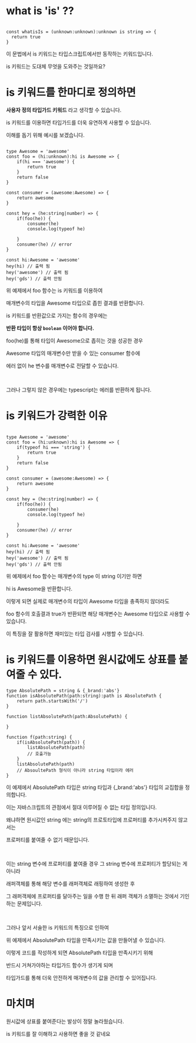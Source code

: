 # what is 'is' ??

```tsx 

const whatisIs = (unknown:unknown):unknown is string => {
  return true
}

```
이 문법에서 is 키워드는 타입스크립트에서만 동작하는 키워드입니다.

is 키워드는 도대체 무엇을 도와주는 것일까요?


# is 키워드를 한마디로 정의하면

**사용자 정의 타입가드 키워드** 라고 생각할 수 있습니다.

is 키워드를 이용하면 타입가드를 더욱 유연하게 사용할 수 있습니다.

이해를 돕기 위해 예시를 보겠습니다.

```tsx

type Awesome = 'awesome'
const foo = (hi:unknown):hi is Awesome => {
    if(hi === 'awesome') {
        return true
    }
    return false
}

const consumer = (awesome:Awesome) => {
    return awesome
}

const hey = (he:string|number) => {
    if(foo(he)) {
        consumer(he)
        console.log(typeof he)

    }
    consumer(he) // error
}

const hi:Awesome = 'awesome'
hey(hi) // 출력 됨
hey('awesome') // 출력 됨
hey('gds') // 출력 안됨
```

위 예제에서 foo 함수는 is 키워드를 이용하여 

매개변수의 타입을 Awesome 타입으로 좁힌 결과를 반환합니다.

is 키워드를 반환값으로 가지는 함수의 경우에는

**반환 타입이 항상 `boolean` 이어야 합니다.**

foo(he)를 통해 타입이 Awesome으로 좁히는 것을 성공한 경우

Awesome 타입의 매개변수만 받을 수 있는 consumer 함수에

에러 없이 he 변수를 매개변수로 전달할 수 있습니다.

<br/>

그러나 그렇지 않은 경우에는 typescript는 에러를 반환하게 됩니다.

# is 키워드가 강력한 이유

```tsx

type Awesome = 'awesome'
const foo = (hi:unknown):hi is Awesome => {
    if(typeof hi === 'string') {
        return true
    }
    return false
}

const consumer = (awesome:Awesome) => {
    return awesome
}

const hey = (he:string|number) => {
    if(foo(he)) {
        consumer(he)
        console.log(typeof he)

    }
    consumer(he) // error
}

const hi:Awesome = 'awesome'
hey(hi) // 출력 됨
hey('awesome') // 출력 됨
hey('gds') // 출력 안됨
```

위 예제에서 foo 함수는 매개변수의 type 이 string 이기만 하면

hi is Awesome을 반환합니다.

이렇게 되면 실제로 매개변수의 타입이 Awesome 타입을 충족하지 않더라도

foo 함수의 호출결과 true가 반환되면 해당 매개변수는 Awesome 타입으로 사용할 수 있습니다.

이 특징을 잘 활용하면 재미있는 타입 검사를 시행할 수 있습니다.


# is 키워드를 이용하면 원시값에도 상표를 붙여줄 수 있다.

```tsx
type AbsolutePath = string & {_brand:'abs'}
function isAbsolutePath(path:string):path is AbsolutePath {
    return path.startsWith('/')
}

function listAbsolutePath(path:AbsolutePath) {

}

function f(path:string) {
    if(isAbsolutePath(path)) {
        listAbsolutePath(path)
        // 호출가능
    }
    listAbsolutePath(path) 
    // AbsoultePath 형식이 아니라 string 타입이라 에러
}
```

이 예제에서 AbsolutePath 타입은 string 타입과 {_brand:'abs'} 타입의 교집합을 정의합니다.

이는 자바스크립트의 관점에서 절대 이루어질 수 없는 타입 정의입니다.

왜냐하면 원시값인 string 에는 string의 프로토타입에 프로퍼티를 추가시켜주지 않고서는

프로퍼티를 붙여줄 수 없기 때문입니다.

<br/>

이는 string 변수에 프로퍼티를 붙여줄 경우 그 string 변수에 프로퍼티가 할당되는 게 아니라

래퍼객체를 통해 해당 변수를 래퍼객체로 래핑하여 생성한 후 

그 래퍼객체에 프로퍼티를 달아주는 일을 수행 한 뒤 래퍼 객체가 소멸하는 것에서 기인하는 문제입니다.


<br/>

그러나 앞서 서술한 is 키워드의 특징으로 인하여

위 예제에서 AbsolutePath 타입을 만족시키는 값을 만들어낼 수 있습니다.

이렇게 코드를 작성하게 되면 AbsolutePath 타입을 만족시키기 위해

반드시 거쳐가야하는 타입가드 함수가 생기게 되며

타입가드를 통해 더욱 안전하게 매개변수의 값을 관리할 수 있어집니다.


# 마치며

원시값에 상표를 붙여준다는 발상이 정말 놀라웠습니다.

is 키워드를 잘 이해하고 사용하면 좋을 것 같네요

